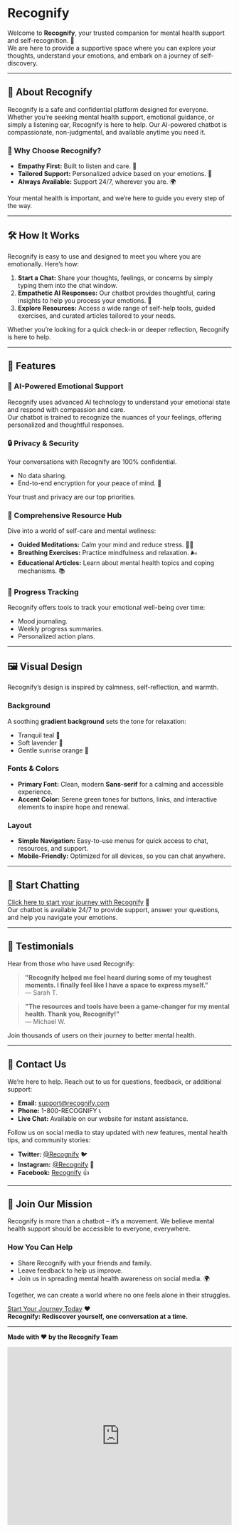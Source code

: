 # Recognify

Welcome to **Recognify**, your trusted companion for mental health support and self-recognition. 🌟  
We are here to provide a supportive space where you can explore your thoughts, understand your emotions, and embark on a journey of self-discovery.  

---

## 🌼 About Recognify

Recognify is a safe and confidential platform designed for everyone. Whether you’re seeking mental health support, emotional guidance, or simply a listening ear, Recognify is here to help. Our AI-powered chatbot is compassionate, non-judgmental, and available anytime you need it.

### 🌟 Why Choose Recognify?

- **Empathy First:** Built to listen and care. 🤝  
- **Tailored Support:** Personalized advice based on your emotions. 🌱  
- **Always Available:** Support 24/7, wherever you are. 🌍  

Your mental health is important, and we’re here to guide you every step of the way.

---

## 🛠️ How It Works

Recognify is easy to use and designed to meet you where you are emotionally. Here’s how:

1. **Start a Chat:** Share your thoughts, feelings, or concerns by simply typing them into the chat window.  
2. **Empathetic AI Responses:** Our chatbot provides thoughtful, caring insights to help you process your emotions. 🤗  
3. **Explore Resources:** Access a wide range of self-help tools, guided exercises, and curated articles tailored to your needs.  

Whether you’re looking for a quick check-in or deeper reflection, Recognify is here to help.

---

## 🌈 Features

### 🧠 AI-Powered Emotional Support
Recognify uses advanced AI technology to understand your emotional state and respond with compassion and care.  
Our chatbot is trained to recognize the nuances of your feelings, offering personalized and thoughtful responses.  

### 🔒 Privacy & Security
Your conversations with Recognify are 100% confidential.  
- No data sharing.  
- End-to-end encryption for your peace of mind. 🔐  

Your trust and privacy are our top priorities.

### 📖 Comprehensive Resource Hub
Dive into a world of self-care and mental wellness:
- **Guided Meditations:** Calm your mind and reduce stress. 🧘‍♀️  
- **Breathing Exercises:** Practice mindfulness and relaxation. 🌬️  
- **Educational Articles:** Learn about mental health topics and coping mechanisms. 📚  

### 🎯 Progress Tracking
Recognify offers tools to track your emotional well-being over time:
- Mood journaling.  
- Weekly progress summaries.  
- Personalized action plans.

---

## 🖼️ Visual Design

Recognify’s design is inspired by calmness, self-reflection, and warmth.  

### Background
A soothing **gradient background** sets the tone for relaxation:
- Tranquil teal 💙  
- Soft lavender 💜  
- Gentle sunrise orange 🌅  

### Fonts & Colors
- **Primary Font:** Clean, modern **Sans-serif** for a calming and accessible experience.  
- **Accent Color:** Serene green tones for buttons, links, and interactive elements to inspire hope and renewal.  

### Layout
- **Simple Navigation:** Easy-to-use menus for quick access to chat, resources, and support.  
- **Mobile-Friendly:** Optimized for all devices, so you can chat anywhere.  

---

## 💬 Start Chatting

[Click here to start your journey with Recognify](#) 🧡  
Our chatbot is available 24/7 to provide support, answer your questions, and help you navigate your emotions.

---

## 🌟 Testimonials

Hear from those who have used Recognify:  

> **"Recognify helped me feel heard during some of my toughest moments. I finally feel like I have a space to express myself."**  
> — Sarah T.  

> **"The resources and tools have been a game-changer for my mental health. Thank you, Recognify!"**  
> — Michael W.  

Join thousands of users on their journey to better mental health.

---

## 📩 Contact Us

We’re here to help. Reach out to us for questions, feedback, or additional support:  
- **Email:** [support@recognify.com](mailto:support@recognify.com)  
- **Phone:** 1-800-RECOGNIFY 📞  
- **Live Chat:** Available on our website for instant assistance.  

Follow us on social media to stay updated with new features, mental health tips, and community stories:  
- **Twitter:** [@Recognify](#) 🐦  
- **Instagram:** [@Recognify](#) 📸  
- **Facebook:** [Recognify](#) 👍  

---

## 🚀 Join Our Mission

Recognify is more than a chatbot – it’s a movement. We believe mental health support should be accessible to everyone, everywhere.  

### How You Can Help
- Share Recognify with your friends and family.  
- Leave feedback to help us improve.  
- Join us in spreading mental health awareness on social media. 🌍  

Together, we can create a world where no one feels alone in their struggles.

[Start Your Journey Today](#) ❤️  
**Recognify: Rediscover yourself, one conversation at a time.**  

---

**Made with ❤️ by the Recognify Team**

<iframe 
  src="https://giphy.com/embed/NXEuPHCOiJujANVznL" 
  width="100%" 
  height="400px" 
  frameborder="0" 
  allowfullscreen>
</iframe>
